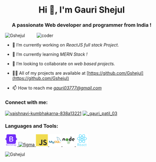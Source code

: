<h1 align="center">Hi 👋, I'm Gauri Shejul</h1>
<h3 align="center">A passionate Web developer and programmer from India !</h3>
<img align="right" alt="coder" width="400" src="https://devforum-uploads.s3.dualstack.us-east-2.amazonaws.com/uploads/original/4X/2/7/4/274d40f45b3f56a908c194f494eec2319ca3063b.gif" />
<p align="left"> <img src="https://komarev.com/ghpvc/?username=Gshejul&label=Profile%20views&color=0e75b6&style=flat" alt="Gshejul" /> </p>

- 🔭 I’m currently working on *ReactJS full stack Project.*

- 🌱 I’m currently learning *MERN Stack !*

- 👯 I’m looking to collaborate on *web based projects.*

- 👨‍💻 All of my projects are available at [https://github.com/Gshejul](https://github.com/Gshejul)

- 📫 How to reach me *gauri03777@gmail.com*

<h3 align="left">Connect with me:</h3>
<p align="left">
<a href="https://www.linkedin.com/in/gauri-shejul-a37b781b7/" target="blank"><img align="center" src="https://raw.githubusercontent.com/rahuldkjain/github-profile-readme-generator/master/src/images/icons/Social/linked-in-alt.svg" alt="vaishnavi-kumbhakarna-838a13221" height="30" width="40" /></a> <a href="https://leetcode.com/_gauri_patil_03/" target="blank"><img align="center" src="https://raw.githubusercontent.com/rahuldkjain/github-profile-readme-generator/master/src/images/icons/Social/leet-code.svg" alt="_gauri_patil_03" height="30" width="40" /></a>
</p>

<h3 align="left">Languages and Tools:</h3>
<p align="left"> <a href="https://getbootstrap.com" target="_blank" rel="noreferrer"> <img src="https://raw.githubusercontent.com/devicons/devicon/master/icons/bootstrap/bootstrap-plain-wordmark.svg" alt="bootstrap" width="40" height="40"/> </a> <a href="https://www.figma.com/" target="_blank" rel="noreferrer"> <img src="https://www.vectorlogo.zone/logos/figma/figma-icon.svg" alt="figma" width="40" height="40"/> </a> <a href="https://developer.mozilla.org/en-US/docs/Web/JavaScript" target="_blank" rel="noreferrer"> <img src="https://raw.githubusercontent.com/devicons/devicon/master/icons/javascript/javascript-original.svg" alt="javascript" width="40" height="40"/> </a> <a href="https://www.mysql.com/" target="_blank" rel="noreferrer"> <img src="https://raw.githubusercontent.com/devicons/devicon/master/icons/mysql/mysql-original-wordmark.svg" alt="mysql" width="40" height="40"/> </a> <a href="https://nodejs.org" target="_blank" rel="noreferrer"> <img src="https://raw.githubusercontent.com/devicons/devicon/master/icons/nodejs/nodejs-original-wordmark.svg" alt="nodejs" width="40" height="40"/> </a> <a href="https://reactjs.org/" target="_blank" rel="noreferrer"> <img src="https://raw.githubusercontent.com/devicons/devicon/master/icons/react/react-original-wordmark.svg" alt="react" width="40" height="40"/> </a><p><img align="center" src="https://github-readme-streak-stats.herokuapp.com/?user=Gshejul&" alt="Gshejul" /></p>
